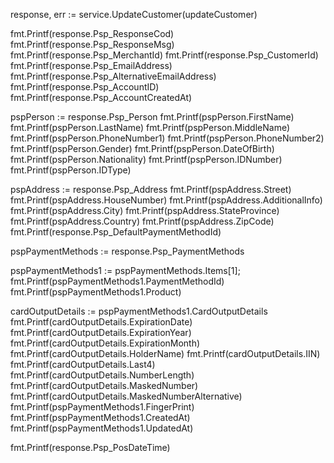 response, err := service.UpdateCustomer(updateCustomer)

fmt.Printf(response.Psp_ResponseCod)
fmt.Printf(response.Psp_ResponseMsg)
fmt.Printf(response.Psp_MerchantId)
fmt.Printf(response.Psp_CustomerId)
fmt.Printf(response.Psp_EmailAddress)
fmt.Printf(response.Psp_AlternativeEmailAddress)
fmt.Printf(response.Psp_AccountID)
fmt.Printf(response.Psp_AccountCreatedAt)

pspPerson := response.Psp_Person
fmt.Printf(pspPerson.FirstName)
fmt.Printf(pspPerson.LastName)
fmt.Printf(pspPerson.MiddleName)
fmt.Printf(pspPerson.PhoneNumber1)
fmt.Printf(pspPerson.PhoneNumber2)
fmt.Printf(pspPerson.Gender)
fmt.Printf(pspPerson.DateOfBirth)
fmt.Printf(pspPerson.Nationality)
fmt.Printf(pspPerson.IDNumber)
fmt.Printf(pspPerson.IDType)

pspAddress := response.Psp_Address
fmt.Printf(pspAddress.Street)
fmt.Printf(pspAddress.HouseNumber)
fmt.Printf(pspAddress.AdditionalInfo)
fmt.Printf(pspAddress.City)
fmt.Printf(pspAddress.StateProvince)
fmt.Printf(pspAddress.Country)
fmt.Printf(pspAddress.ZipCode)
fmt.Printf(response.Psp_DefaultPaymentMethodId)

pspPaymentMethods := response.Psp_PaymentMethods

pspPaymentMethods1 := pspPaymentMethods.Items[1];
fmt.Printf(pspPaymentMethods1.PaymentMethodId)
fmt.Printf(pspPaymentMethods1.Product)

cardOutputDetails := pspPaymentMethods1.CardOutputDetails
fmt.Printf(cardOutputDetails.ExpirationDate)
fmt.Printf(cardOutputDetails.ExpirationYear)
fmt.Printf(cardOutputDetails.ExpirationMonth)
fmt.Printf(cardOutputDetails.HolderName)
fmt.Printf(cardOutputDetails.IIN)
fmt.Printf(cardOutputDetails.Last4)
fmt.Printf(cardOutputDetails.NumberLength)
fmt.Printf(cardOutputDetails.MaskedNumber)
fmt.Printf(cardOutputDetails.MaskedNumberAlternative)
fmt.Printf(pspPaymentMethods1.FingerPrint)
fmt.Printf(pspPaymentMethods1.CreatedAt)
fmt.Printf(pspPaymentMethods1.UpdatedAt)

fmt.Printf(response.Psp_PosDateTime)
